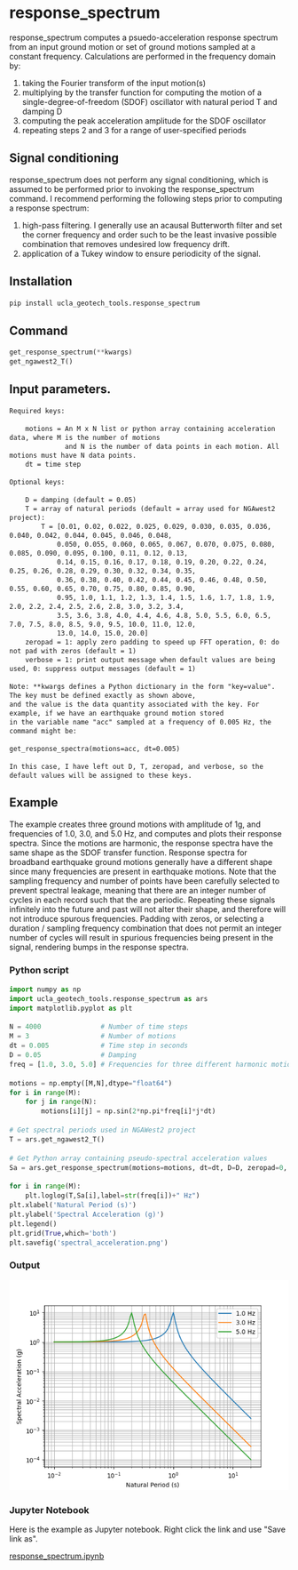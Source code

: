 # response_spectrum

response_spectrum computes a psuedo-acceleration response spectrum from an input ground motion or set of 
ground motions sampled at a constant frequency. Calculations are performed in the frequency domain by:

1. taking the Fourier transform of the input motion(s)
2. multiplying by the transfer function for computing the motion of a single-degree-of-freedom (SDOF) 
   oscillator with natural period T and damping D
4. computing the peak acceleration amplitude for the SDOF oscillator
5. repeating steps 2 and 3 for a range of user-specified periods

## Signal conditioning

response_spectrum does not perform any signal conditioning, which is assumed to be performed prior to invoking
the response_spectrum command. I recommend performing the following steps prior to computing a response spectrum:

1. high-pass filtering. I generally use an acausal Butterworth filter and set the corner frequency and order
such to be the least invasive possible combination that removes undesired low frequency drift.
2. application of a Tukey window to ensure periodicity of the signal.

## Installation  
```python
pip install ucla_geotech_tools.response_spectrum
```

## Command
```python
get_response_spectrum(**kwargs)
get_ngawest2_T()
```

## Input parameters.
```
Required keys:
    
    motions = An M x N list or python array containing acceleration data, where M is the number of motions 
              and N is the number of data points in each motion. All motions must have N data points.
    dt = time step
        
Optional keys:
    
    D = damping (default = 0.05)
    T = array of natural periods (default = array used for NGAwest2 project): 
        T = [0.01, 0.02, 0.022, 0.025, 0.029, 0.030, 0.035, 0.036, 0.040, 0.042, 0.044, 0.045, 0.046, 0.048, 
            0.050, 0.055, 0.060, 0.065, 0.067, 0.070, 0.075, 0.080, 0.085, 0.090, 0.095, 0.100, 0.11, 0.12, 0.13, 
            0.14, 0.15, 0.16, 0.17, 0.18, 0.19, 0.20, 0.22, 0.24, 0.25, 0.26, 0.28, 0.29, 0.30, 0.32, 0.34, 0.35, 
            0.36, 0.38, 0.40, 0.42, 0.44, 0.45, 0.46, 0.48, 0.50, 0.55, 0.60, 0.65, 0.70, 0.75, 0.80, 0.85, 0.90, 
            0.95, 1.0, 1.1, 1.2, 1.3, 1.4, 1.5, 1.6, 1.7, 1.8, 1.9, 2.0, 2.2, 2.4, 2.5, 2.6, 2.8, 3.0, 3.2, 3.4, 
            3.5, 3.6, 3.8, 4.0, 4.4, 4.6, 4.8, 5.0, 5.5, 6.0, 6.5, 7.0, 7.5, 8.0, 8.5, 9.0, 9.5, 10.0, 11.0, 12.0, 
            13.0, 14.0, 15.0, 20.0]
    zeropad = 1: apply zero padding to speed up FFT operation, 0: do not pad with zeros (default = 1)
    verbose = 1: print output message when default values are being used, 0: suppress output messages (default = 1)
        
Note: **kwargs defines a Python dictionary in the form "key=value". The key must be defined exactly as shown above, 
and the value is the data quantity associated with the key. For example, if we have an earthquake ground motion stored 
in the variable name "acc" sampled at a frequency of 0.005 Hz, the command might be:

get_response_spectra(motions=acc, dt=0.005)

In this case, I have left out D, T, zeropad, and verbose, so the default values will be assigned to these keys.
```

## Example
The example creates three ground motions with amplitude of 1g, and frequencies of 1.0, 3.0, and 5.0 Hz, and computes and plots 
their response spectra. Since the motions are harmonic, the response spectra have the same shape as the SDOF transfer function. 
Response spectra for broadband earthquake ground motions generally have a different shape since many frequencies are present in 
earthquake motions. Note that the sampling frequency and number of points have been carefully selected to prevent spectral leakage, 
meaning that there are an integer number of cycles in each record such that the are periodic. Repeating these signals infinitely 
into the future and past will not alter their shape, and therefore will not introduce spurous frequencies. Padding with zeros, or 
selecting a duration / sampling frequency combination that does not permit an integer number of cycles will result in spurious 
frequencies being present in the signal, rendering bumps in the response spectra.

### Python script
```python
import numpy as np
import ucla_geotech_tools.response_spectrum as ars
import matplotlib.pyplot as plt

N = 4000               # Number of time steps
M = 3                  # Number of motions
dt = 0.005             # Time step in seconds
D = 0.05               # Damping
freq = [1.0, 3.0, 5.0] # Frequencies for three different harmonic motions

motions = np.empty([M,N],dtype="float64")
for i in range(M):
    for j in range(N):
        motions[i][j] = np.sin(2*np.pi*freq[i]*j*dt)

# Get spectral periods used in NGAWest2 project
T = ars.get_ngawest2_T()

# Get Python array containing pseudo-spectral acceleration values
Sa = ars.get_response_spectrum(motions=motions, dt=dt, D=D, zeropad=0, verbose=0)

for i in range(M):
    plt.loglog(T,Sa[i],label=str(freq[i])+" Hz")
plt.xlabel('Natural Period (s)')
plt.ylabel('Spectral Acceleration (g)')
plt.legend()
plt.grid(True,which='both')
plt.savefig('spectral_acceleration.png')
```

### Output
![](../docs/spectral_acceleration.png)

### Jupyter Notebook
Here is the example as Jupyter notebook.  Right click the link and use "Save link as".

[response_spectrum.ipynb](https://github.com/sjbrandenberg/ucla_geotech_tools/raw/main/response_spectrum/response_spectrum.ipynb)


